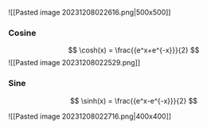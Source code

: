 ![[Pasted image 20231208022616.png|500x500]]



### Cosine

$$
\cosh(x) = \frac{{e^x+e^{-x}}}{2}
$$
![[Pasted image 20231208022529.png]]

### Sine
$$
\sinh(x) = \frac{{e^x-e^{-x}}}{2}
$$

![[Pasted image 20231208022716.png|400x400]]